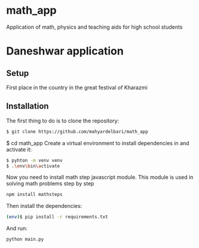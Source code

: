 # math_app
 Application of math, physics and teaching aids for high school students
# Daneshwar application

## Setup

First place in the country in the great festival of Kharazmi

## Installation
The first thing to do is to clone the repository:
```sh
$ git clone https://github.com/mahyardelbari/math_app
```
$ cd math_app
Create a virtual environment to install dependencies in and activate it:
```sh
$ pyhton -m venv venv
$ .\env\bin\activate
```


Now you need to install math step javascript module. This module is used in solving math problems step by step
```sh
npm install mathsteps
```
Then install the dependencies:
```sh
(env)$ pip install -r requirements.txt
```

And run: 
```sh
python main.py
```

